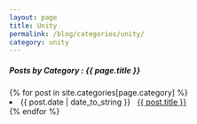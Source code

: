 ```yaml
---
layout: page
title: Unity
permalink: /blog/categories/unity/
category: unity
---
```


<h5> Posts by Category : {{ page.title }} </h5>

<div class="card">
{% for post in site.categories[page.category] %}
 <li class="category-posts"><span>{{ post.date | date_to_string }}</span> &nbsp; <a href="{{ post.url }}">{{ post.title }}</a></li>
{% endfor %}
</div>